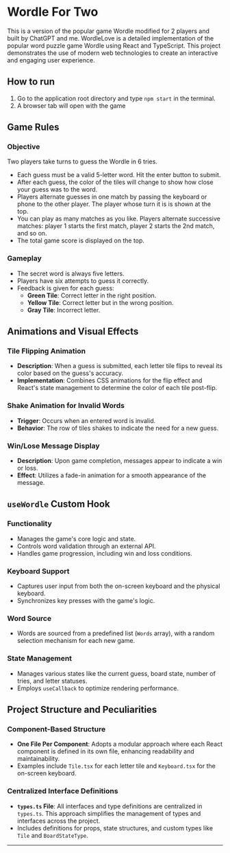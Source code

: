 # Wordle For Two
This is a version of the popular game Wordle modified for 2 players and built by ChatGPT and me. WordleLove is a detailed implementation of the popular word puzzle game Wordle using React and TypeScript. This project demonstrates the use of modern web technologies to create an interactive and engaging user experience.


## How to run

1. Go to the application root directory and type `npm start` in the terminal.
2. A browser tab will open with the game

## Game Rules

### Objective
Two players take turns to guess the Wordle in 6 tries.
- Each guess must be a valid 5-letter word. Hit the enter button to
submit.
- After each guess, the color of the tiles will change to show how
close your guess was to the word.
- Players alternate guesses in one match by passing the keyboard or
phone to the other player. The player whose turn it is is shown at
the top.
- You can play as many matches as you like. Players alternate successive
matches: player 1 starts the first match, player 2 starts the 2nd
match, and so on.
- The total game score is displayed on the top.

### Gameplay
- The secret word is always five letters.
- Players have six attempts to guess it correctly.
- Feedback is given for each guess:
    - **Green Tile**: Correct letter in the right position.
    - **Yellow Tile**: Correct letter but in the wrong position.
    - **Gray Tile**: Incorrect letter.

## Animations and Visual Effects

### Tile Flipping Animation
- **Description**: When a guess is submitted, each letter tile flips to reveal its color based on the guess's accuracy.
- **Implementation**: Combines CSS animations for the flip effect and React's state management to determine the color of each tile post-flip.

### Shake Animation for Invalid Words
- **Trigger**: Occurs when an entered word is invalid.
- **Behavior**: The row of tiles shakes to indicate the need for a new guess.

### Win/Lose Message Display
- **Description**: Upon game completion, messages appear to indicate a win or loss.
- **Effect**: Utilizes a fade-in animation for a smooth appearance of the message.

## `useWordle` Custom Hook

### Functionality
- Manages the game's core logic and state.
- Controls word validation through an external API.
- Handles game progression, including win and loss conditions.

### Keyboard Support
- Captures user input from both the on-screen keyboard and the physical keyboard.
- Synchronizes key presses with the game's logic.

### Word Source
- Words are sourced from a predefined list (`Words` array), with a random selection mechanism for each new game.

### State Management
- Manages various states like the current guess, board state, number of tries, and letter statuses.
- Employs `useCallback` to optimize rendering performance.

## Project Structure and Peculiarities

### Component-Based Structure
- **One File Per Component**: Adopts a modular approach where each React component is defined in its own file, enhancing readability and maintainability.
- Examples include `Tile.tsx` for each letter tile and `Keyboard.tsx` for the on-screen keyboard.

### Centralized Interface Definitions
- **`types.ts` File**: All interfaces and type definitions are centralized in `types.ts`. This approach simplifies the management of types and interfaces across the project.
- Includes definitions for props, state structures, and custom types like `Tile` and `BoardStateType`.

---
